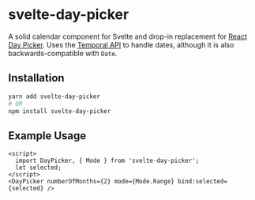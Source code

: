# svelte-day-picker

A solid calendar component for Svelte and drop-in replacement for [React Day Picker](https://react-day-picker.js.org/). Uses the [Temporal API](https://2ality.com/2021/06/temporal-api.html) to handle dates, although it is also backwards-compatible with `Date`.

## Installation
```bash
yarn add svelte-day-picker
# OR
npm install svelte-day-picker
```

## Example Usage
```svelte
<script>
  import DayPicker, { Mode } from 'svelte-day-picker';
  let selected;
</script>
<DayPicker numberOfMonths={2} mode={Mode.Range} bind:selected={selected} />
```
